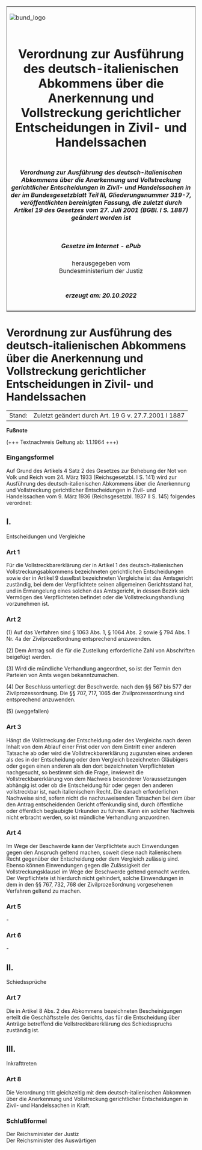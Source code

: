 <span id="DECKBLATT.html"></span>

<table border="0" frame="border" width="100%">

<tr valign="top">

<td align="left">

![bund\_logo](BfJ_2021_Web_de_de.gif)

</td>

<td align="right">

 

</td>

</tr>

<tr align="center" valign="middle">

<td colspan="2">

# Verordnung zur Ausführung des deutsch-italienischen Abkommens über die Anerkennung und Vollstreckung gerichtlicher Entscheidungen in Zivil- und Handelssachen

</td>

</tr>

<tr align="center" valign="middle">

<td colspan="2">

##### Verordnung zur Ausführung des deutsch-italienischen Abkommens über die Anerkennung und Vollstreckung gerichtlicher Entscheidungen in Zivil- und Handelssachen in der im Bundesgesetzblatt Teil III, Gliederungsnummer 319-7, veröffentlichten bereinigten Fassung, die zuletzt durch Artikel 19 des Gesetzes vom 27. Juli 2001 (BGBl. I S. 1887) geändert worden ist

</td>

</tr>

<tr align="center" valign="middle">

<td colspan="2">

  
  

##### Gesetze im Internet - ePub  
  
herausgegeben vom  
Bundesministerium der Justiz

</td>

</tr>

<tr align="center" valign="bottom">

<td colspan="2">

  
  

##### erzeugt am: 20.10.2022

</td>

</tr>

</table>

<span id="BJNR201430937.html"></span>

# Verordnung zur Ausführung des deutsch-italienischen Abkommens über die Anerkennung und Vollstreckung gerichtlicher Entscheidungen in Zivil- und Handelssachen

<div>

<div class="jnhtml">

|        |                                                      |
| ------ | ---------------------------------------------------- |
| Stand: | Zuletzt geändert durch Art. 19 G v. 27.7.2001 I 1887 |

</div>

</div>

<div>

  
**Fußnote**

<div class="jnhtml">

<div>

<div class="jurAbsatz">

(+++ Textnachweis Geltung ab: 1.1.1964 +++)

</div>

</div>

</div>

</div>

<span id="BJNR201430937BJNE000400306.html"></span>

### Eingangsformel  

<div>

<div class="jnhtml">

<div>

<div class="jurAbsatz">

Auf Grund des Artikels 4 Satz 2 des Gesetzes zur Behebung der Not von
Volk und Reich vom 24. März 1933 (Reichsgesetzbl. I S. 141) wird zur
Ausführung des deutsch-italienischen Abkommens über die Anerkennung und
Vollstreckung gerichtlicher Entscheidungen in Zivil- und Handelssachen
vom 9. März 1936 (Reichsgesetzbl. 1937 II S. 145) folgendes verordnet:

</div>

</div>

</div>

</div>

<span id="BJNR201430937BJNG000100306.html"></span>

## I.  
Entscheidungen und Vergleiche

<span id="BJNR201430937BJNE000500306.html"></span>

### Art 1  

<div>

<div class="jnhtml">

<div>

<div class="jurAbsatz">

Für die Vollstreckbarerklärung der in Artikel 1 des
deutsch-italienischen Vollstreckungsabkommens bezeichneten gerichtlichen
Entscheidungen sowie der in Artikel 9 daselbst bezeichneten Vergleiche
ist das Amtsgericht zuständig, bei dem der Verpflichtete seinen
allgemeinen Gerichtsstand hat, und in Ermangelung eines solchen das
Amtsgericht, in dessen Bezirk sich Vermögen des Verpflichteten befindet
oder die Vollstreckungshandlung vorzunehmen ist.

</div>

</div>

</div>

</div>

<span id="BJNR201430937BJNE000602310.html"></span>

### Art 2  

<div>

<div class="jnhtml">

<div>

<div class="jurAbsatz">

(1) Auf das Verfahren sind § 1063 Abs. 1, § 1064 Abs. 2 sowie § 794 Abs.
1 Nr. 4a der Zivilprozeßordnung entsprechend anzuwenden.

</div>

<div class="jurAbsatz">

(2) Dem Antrag soll die für die Zustellung erforderliche Zahl von
Abschriften beigefügt werden.

</div>

<div class="jurAbsatz">

(3) Wird die mündliche Verhandlung angeordnet, so ist der Termin den
Parteien von Amts wegen bekanntzumachen.

</div>

<div class="jurAbsatz">

(4) Der Beschluss unterliegt der Beschwerde. nach den §§ 567 bis 577 der
Zivilprozessordnung. Die §§ 707, 717, 1065 der Zivilprozessordnung sind
entsprechend anzuwenden.

</div>

<div class="jurAbsatz">

(5) (weggefallen)

</div>

</div>

</div>

</div>

<span id="BJNR201430937BJNE000700306.html"></span>

### Art 3  

<div>

<div class="jnhtml">

<div>

<div class="jurAbsatz">

Hängt die Vollstreckung der Entscheidung oder des Vergleichs nach deren
Inhalt von dem Ablauf einer Frist oder von dem Eintritt einer anderen
Tatsache ab oder wird die Vollstreckbarerklärung zugunsten eines anderen
als des in der Entscheidung oder dem Vergleich bezeichneten Gläubigers
oder gegen einen anderen als den dort bezeichneten Verpflichteten
nachgesucht, so bestimmt sich die Frage, inwieweit die
Vollstreckbarerklärung von dem Nachweis besonderer Voraussetzungen
abhängig ist oder ob die Entscheidung für oder gegen den anderen
vollstreckbar ist, nach italienischem Recht. Die danach erforderlichen
Nachweise sind, sofern nicht die nachzuweisenden Tatsachen bei dem über
den Antrag entscheidenden Gericht offenkundig sind, durch öffentliche
oder öffentlich beglaubigte Urkunden zu führen. Kann ein solcher
Nachweis nicht erbracht werden, so ist mündliche Verhandlung anzuordnen.

</div>

</div>

</div>

</div>

<span id="BJNR201430937BJNE000801307.html"></span>

### Art 4  

<div>

<div class="jnhtml">

<div>

<div class="jurAbsatz">

Im Wege der Beschwerde kann der Verpflichtete auch Einwendungen gegen
den Anspruch geltend machen, soweit diese nach italienischem Recht
gegenüber der Entscheidung oder dem Vergleich zulässig sind. Ebenso
können Einwendungen gegen die Zulässigkeit der Vollstreckungsklausel im
Wege der Beschwerde geltend gemacht werden. Der Verpflichtete ist
hierdurch nicht gehindert, solche Einwendungen in dem in den §§ 767,
732, 768 der Zivilprozeßordnung vorgesehenen Verfahren geltend zu
machen.

</div>

</div>

</div>

</div>

<span id="BJNR201430937BJNE000900306.html"></span>

### Art 5  

<div>

<div class="jnhtml">

<div>

<div class="jurAbsatz">

\-

</div>

</div>

</div>

</div>

<span id="BJNR201430937BJNE001000306.html"></span>

### Art 6  

<div>

<div class="jnhtml">

<div>

<div class="jurAbsatz">

\-

</div>

</div>

</div>

</div>

<span id="BJNR201430937BJNG000200306.html"></span>

## II.  
Schiedssprüche

<span id="BJNR201430937BJNE001101307.html"></span>

### Art 7  

<div>

<div class="jnhtml">

<div>

<div class="jurAbsatz">

Die in Artikel 8 Abs. 2 des Abkommens bezeichneten Bescheinigungen
erteilt die Geschäftsstelle des Gerichts, das für die Entscheidung über
Anträge betreffend die Vollstreckbarerklärung des Schiedsspruchs
zuständig ist.

</div>

</div>

</div>

</div>

<span id="BJNR201430937BJNG000300306.html"></span>

## III.  
Inkrafttreten

<span id="BJNR201430937BJNE001200306.html"></span>

### Art 8  

<div>

<div class="jnhtml">

<div>

<div class="jurAbsatz">

Die Verordnung tritt gleichzeitig mit dem deutsch-italienischen Abkommen
über die Anerkennung und Vollstreckung gerichtlicher Entscheidungen in
Zivil- und Handelssachen in Kraft.

</div>

</div>

</div>

</div>

<span id="BJNR201430937BJNE001300306.html"></span>

### Schlußformel  

<div>

<div class="jnhtml">

<div>

<div class="jurAbsatz">

<span class="SP">Der Reichsminister der Justiz</span>  
<span class="SP">Der Reichsminister des Auswärtigen</span>

</div>

</div>

</div>

</div>
